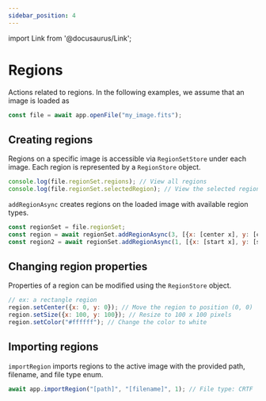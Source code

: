 ```yaml
---
sidebar_position: 4
---
```


import Link from '@docusaurus/Link';

# Regions

Actions related to regions. In the following examples, we assume that an image is loaded as

```javascript
const file = await app.openFile("my_image.fits");
```

## Creating regions

Regions on a specific image is accessible via <ApiLink path="/.-stores/class/RegionSetStore">`RegionSetStore`</ApiLink> under each image. Each region is represented by a <ApiLink path="/.-stores/class/RegionStore">`RegionStore`</ApiLink> object.

```javascript
console.log(file.regionSet.regions); // View all regions
console.log(file.regionSet.selectedRegion); // View the selected region
```

&#8203;<ApiLink path="/.-stores/class/RegionSetStore/#addRegionAsync">`addRegionAsync`</ApiLink> creates regions on the loaded image with available <Link to="https://carta-protobuf.readthedocs.io/en/latest/enums.html#regiontype">region types</Link>.

```javascript
const regionSet = file.regionSet;
const region = await regionSet.addRegionAsync(3, [{x: [center x], y: [center y]}, {x: [width], y: [height]}]); // Add a rectangle region
const region2 = await regionSet.addRegionAsync(1, [{x: [start x], y: [start y]}, {x: [end x], y: [end y]}]); // Add a line region
```

## Changing region properties

Properties of a region can be modified using the <ApiLink path="/.-stores/class/RegionStore">`RegionStore`</ApiLink> object.

```javascript
// ex: a rectangle region
region.setCenter({x: 0, y: 0}); // Move the region to position (0, 0)
region.setSize({x: 100, y: 100}); // Resize to 100 x 100 pixels
region.setColor("#ffffff"); // Change the color to white
```

## Importing regions

&#8203;<ApiLink path="/.-stores/class/AppStore/#importRegion">`importRegion`</ApiLink> imports regions to the active image with the provided path, filename, and <Link to="https://carta-protobuf.readthedocs.io/en/latest/enums.html#filetype">file type</Link> enum.

```javascript
await app.importRegion("[path]", "[filename]", 1); // File type: CRTF
```
